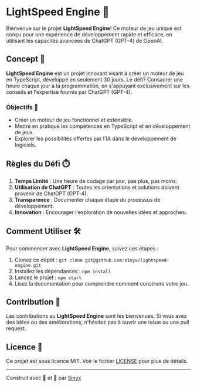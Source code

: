 # LightSpeed Engine 🚀

Bienvenue sur le projet **LightSpeed Engine**! Ce moteur de jeu unique est conçu pour une expérience de développement rapide et efficace, en utilisant les capacités avancées de ChatGPT (GPT-4) de OpenAI.

## Concept 🌌

**LightSpeed Engine** est un projet innovant visant à créer un moteur de jeu en TypeScript, développé en seulement 30 jours. Le défi? Consacrer une heure chaque jour à la programmation, en s'appuyant exclusivement sur les conseils et l'expertise fournis par ChatGPT (GPT-4).

### Objectifs 🎯

- Créer un moteur de jeu fonctionnel et extensible.
- Mettre en pratique les compétences en TypeScript et en développement de jeux.
- Explorer les possibilités offertes par l'IA dans le développement de logiciels.

## Règles du Défi ⏱️

1. **Temps Limité** : Une heure de codage par jour, pas plus, pas moins.
2. **Utilisation de ChatGPT** : Toutes les orientations et solutions doivent provenir de ChatGPT (GPT-4).
3. **Transparence** : Documenter chaque étape du processus de développement.
4. **Innovation** : Encourager l'exploration de nouvelles idées et approches.

## Comment Utiliser 🛠️

Pour commencer avec **LightSpeed Engine**, suivez ces étapes :

1. Clonez ce dépôt : `git clone git@github.com:s1nyx/lightspeed-engine.git`
2. Installez les dépendances : `npm install`
3. Lancez le projet : `npm start`
4. Lisez la documentation pour comprendre comment construire votre jeu.

## Contribution 🤝

Les contributions au **LightSpeed Engine** sont les bienvenues. Si vous avez des idées ou des améliorations, n'hésitez pas à ouvrir une issue ou une pull request.

## Licence 📜

Ce projet est sous licence MIT. Voir le fichier [LICENSE](LICENSE) pour plus de détails.

---

Construit avec 💖 et 🤖 par [Sinyx](https://github.com/votreusername)
